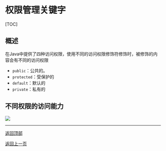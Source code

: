 # 权限管理关键字

[TOC]

## 概述

在Java中提供了四种访问权限，使用不同的访问权限修饰符修饰时，被修饰的内容会有不同的访问权限

- `public`：公共的。
- `protected`：受保护的
- `default`：默认的
- `private`：私有的

## 不同权限的访问能力 

![](../img/权限修饰符.png)

------

[返回顶部](#权限管理关键字)

[返回上一页](../../../KnowledgePoint.md)